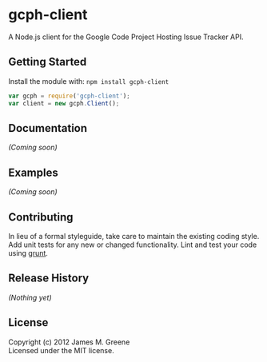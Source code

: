 # gcph-client

A Node.js client for the Google Code Project Hosting Issue Tracker API.

## Getting Started
Install the module with: `npm install gcph-client`

```js
var gcph = require('gcph-client');
var client = new gcph.Client();
```

## Documentation
_(Coming soon)_

## Examples
_(Coming soon)_

## Contributing
In lieu of a formal styleguide, take care to maintain the existing coding style. Add unit tests for any new or changed functionality. Lint and test your code using [grunt](http://gruntjs.com/).

## Release History
_(Nothing yet)_

## License
Copyright (c) 2012 James M. Greene  
Licensed under the MIT license.

